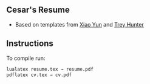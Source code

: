 ## Cesar's Resume
- Based on templates from [Xiao Yun](https://github.com/xyz-yuanhf/yuan-resume) and [Trey Hunter](http://www.treyhunner.com/)

## Instructions

To compile run:
```bash
lualatex resume.tex → resume.pdf
pdflatex cv.tex → cv.pdf
```
 
